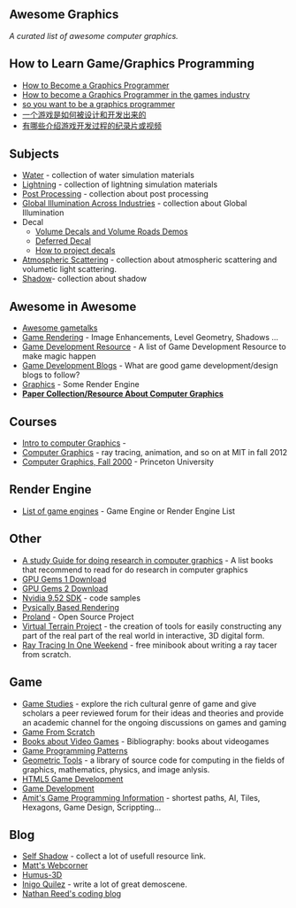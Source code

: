 ## Awesome Graphics ##

*A curated list of awesome computer graphics.*

## How to Learn Game/Graphics Programming
- [How to Become a Graphics Programmer](http://www.geisswerks.com/ryan/FAQS/learn.html)
- [How to become a Graphics Programmer in the games industry](https://www.gamasutra.com/blogs/OliverFranzke/20140718/221347/How_to_become_a_Graphics_Programmer_in_the_games_industry.php)
- [so you want to be a graphics programmer](http://www.altdev.co/2011/05/10/so-you-want-to-be-a-graphics-programmer/)
- [一个游戏是如何被设计和开发出来的](https://zhuanlan.zhihu.com/p/25292463?hmsr=toutiao.io&utm_medium=toutiao.io&utm_source=toutiao.io)
- [有哪些介绍游戏开发过程的纪录片或视频](https://www.zhihu.com/question/27754707)

## Subjects ##
- [Water](subjects/water.md) - collection of water simulation materials
- [Lightning](subjects/lightning.md) - collection of lightning simulation materials
- [Post Processing](subjects/post-processing.md) - collection about post processing
- [Global Illumination Across Industries](subjects/GI.md) - collection about Global Illumination
- Decal
    - [Volume Decals and Volume Roads Demos](http://www.geeks3d.com/20101005/direct3d-10-volume-decals-and-volume-roads-demos/)
    - [Deferred Decal](http://blog.csdn.net/pizi0475/article/details/7933739)
    - [How to project decals](http://blog.wolfire.com/2009/06/how-to-project-decals/)
- [Atmospheric Scattering](subjects/atmospheric-scattering.md) - collection about atmospheric scattering and volumetic light scattering.
- [Shadow](subjects/shadow.md)- collection about shadow


## Awesome in Awesome ##
- [Awesome gametalks](https://github.com/hzoo/awesome-gametalks "awesome-gametalks") 
- [Game Rendering](http://www.gamerendering.com) - Image Enhancements, Level Geometry, Shadows ...
- [Game Development Resource](https://github.com/ellisonleao/magictools) - A list of Game Development Resource to make magic happen
- [Game Development Blogs](http://gamedev.stackexchange.com/questions/3223/game-development-blogs) - What are good game development/design blogs to follow?
- [Graphics](https://github.com/fffaraz/awesome-cpp#graphics) - Some Render Engine
- [**Paper Collection/Resource About Computer Graphics**](http://kesen.realtimerendering.com/) 

## Courses ##
- [Intro to computer Graphics](https://cs1230.graphics/lectures) -
- [Computer Graphics](http://ocw.mit.edu/courses/electrical-engineering-and-computer-science/6-837-computer-graphics-fall-2012/) - ray tracing, animation, and so on at MIT in fall 2012
- [Computer Graphics, Fall 2000](http://www.cs.princeton.edu/courses/archive/fall00/cs426/) - Princeton University 

## Render Engine ##
- [List of game engines](http://en.wikipedia.org/wiki/List_of_game_engines) - Game Engine or Render Engine List
 
## Other ##
- [A study Guide for doing research in computer graphics](http://peterwonka.net/Documentation/BooksToRead.htm) - A list books that recommend to read for do research in computer graphics
- [GPU Gems 1 Download](https://developer.nvidia.com/content/gpu-gems-downloads)
- [GPU Gems 2 Download](http://http.download.nvidia.com/developer/GPU_Gems_2/CD/Index.html)
- [Nvidia 9.52 SDK](http://developer.download.nvidia.com/SDK/9.5/Samples/samples.html) - code samples
- [Pysically Based Rendering](http://www.pbrt.org/)
- [Proland](http://proland.inrialpes.fr/index.html) - Open Source Project
- [Virtual Terrain Project](http://vterrain.org/) - the creation of tools for easily constructing any part of the real part of the real world in interactive, 3D digital form.
- [Ray Tracing In One Weekend](https://github.com/petershirley/raytracinginoneweekend) - free minibook about writing a ray tacer from scratch.

## Game ##
- [Game Studies](http://gamestudies.org/1402) - explore the rich cultural genre of game and give scholars a peer reviewed forum for their ideas and theories and provide an academic channel for the ongoing discussions on games and gaming
- [Game From Scratch](http://www.gamefromscratch.com/) 
- [Books about Video Games](http://www.ludoscience.com/EN/ressources/bibliographie/index.html) - Bibliography: books about videogames
- [Game Programming Patterns](http://gameprogrammingpatterns.com/contents.html)
- [Geometric Tools](http://www.geometrictools.com/index.html) - a library of source code for computing  in the fields of graphics, mathematics, physics, and image anlysis.
- [HTML5 Game Development](https://html5-game-development.zeef.com/andre.antonio.schmitz#block_36755_angry-birds)
- [Game Development](https://game-development.zeef.com/ellison.leao)
- [Amit's Game Programming Information](http://www-cs-students.stanford.edu/~amitp/gameprog.html) - shortest paths, AI, Tiles, Hexagons, Game Design, Scrippting...

## Blog ##
- [Self Shadow](http://blog.selfshadow.com/) - collect a lot of usefull resource link.
- [Matt's Webcorner](https://graphics.stanford.edu/~mdfisher/index.html)
- [Humus-3D](http://www.humus.name/index.php?page=3D&start=16)
- [Inigo Quilez](http://iquilezles.org/prods/index.htm) - write a lot of great demoscene.
- [Nathan Reed's coding blog](http://www.reedbeta.com/all/)
